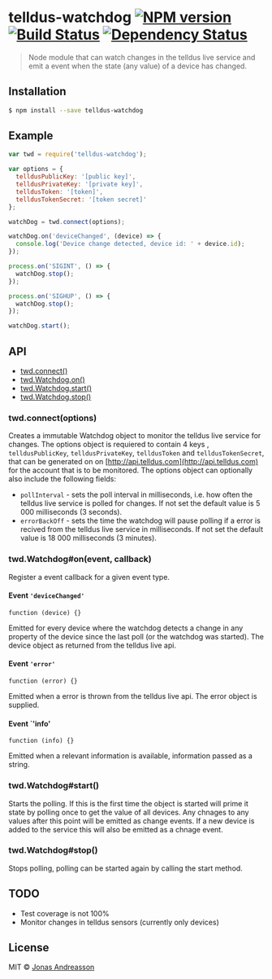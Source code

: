 # telldus-watchdog [![NPM version][npm-image]][npm-url] [![Build Status][travis-image]][travis-url] [![Dependency Status][daviddm-image]][daviddm-url]
> Node module that can watch changes in the telldus live service and emit a event when the state (any value) of a device has changed.

## Installation

```sh
$ npm install --save telldus-watchdog
```
## Example
```js
var twd = require('telldus-watchdog');

var options = {
  telldusPublicKey: '[public key]',
  telldusPrivateKey: '[private key]',
  telldusToken: '[token]',
  telldusTokenSecret: '[token secret]'
};

watchDog = twd.connect(options);

watchDog.on('deviceChanged', (device) => {
  console.log('Device change detected, device id: ' + device.id);
});

process.on('SIGINT', () => {
  watchDog.stop();
});

process.on('SIGHUP', () => {
  watchDog.stop();
});

watchDog.start();
```
## API
* [twd.connect()](#connect)
* [twd.Watchdog.on()](#on)
* [twd.Watchdog.start()](#start)
* [twd.Watchdog.stop()](#stop)

### <a name="connect"></a>twd.connect(options)
Creates a immutable Watchdog object to monitor the telldus live service for changes.
The options object is requiered to contain 4 keys , `telldusPublicKey`, `telldusPrivateKey`, `telldusToken` and `telldusTokenSecret`, that can be generated on on [http://api.telldus.com](http://api.telldus.com) for the account that is to be monitored. The options object can optionally also include the following fields:
* `pollInterval` - sets the poll interval in milliseconds, i.e. how often the telldus live service is polled for changes. If not set the default value is 5 000 milliseconds (3 seconds).
* `errorBackOff` - sets the time the watchdog will pause polling if a error is recived from the telldus live service in milliseconds. If not set the default value is 18 000 milliseconds (3 minutes).

### <a name="on"></a>twd.Watchdog#on(event, callback)
Register a event callback for a given event type.
#### Event `'deviceChanged'`
`function (device) {}`

Emitted for every device where the watchdog detects a change in any property of the device since the last poll (or the watchdog was started). The device object as returned from the telldus live api. 
#### Event `'error'`
`function (error) {}`

Emitted when a error is thrown from the telldus live api. The error object is supplied.
#### Event `'info'
`function (info) {}`

Emitted when a relevant information is available, information passed as a string.     
### <a name="start"></a>twd.Watchdog#start()
Starts the polling. If this is the first time the object is started will prime it state by polling once to get the value of all devices. Any chnages to any values after this point will be emitted as change events. If a new device is added to the service this will also be emitted as a chnage event.
### <a name="stop"></a>twd.Watchdog#stop()  
Stops polling, polling can be started again by calling the start method.
## TODO
* Test coverage is not 100%
* Monitor changes in telldus sensors (currently only devices)
## License

MIT © [Jonas Andreasson](https://twitter.com/Crusaider)

[npm-image]: https://badge.fury.io/js/telldus-watchdog.svg
[npm-url]: https://npmjs.org/package/telldus-watchdog
[travis-image]: https://travis-ci.org/crusaider/telldus-watchdog.svg?branch=master
[travis-url]: https://travis-ci.org/crusaider/telldus-watchdog
[daviddm-image]: https://david-dm.org/crusaider/telldus-watchdog.svg?theme=shields.io
[daviddm-url]: https://david-dm.org/crusaider/telldus-watchdog
